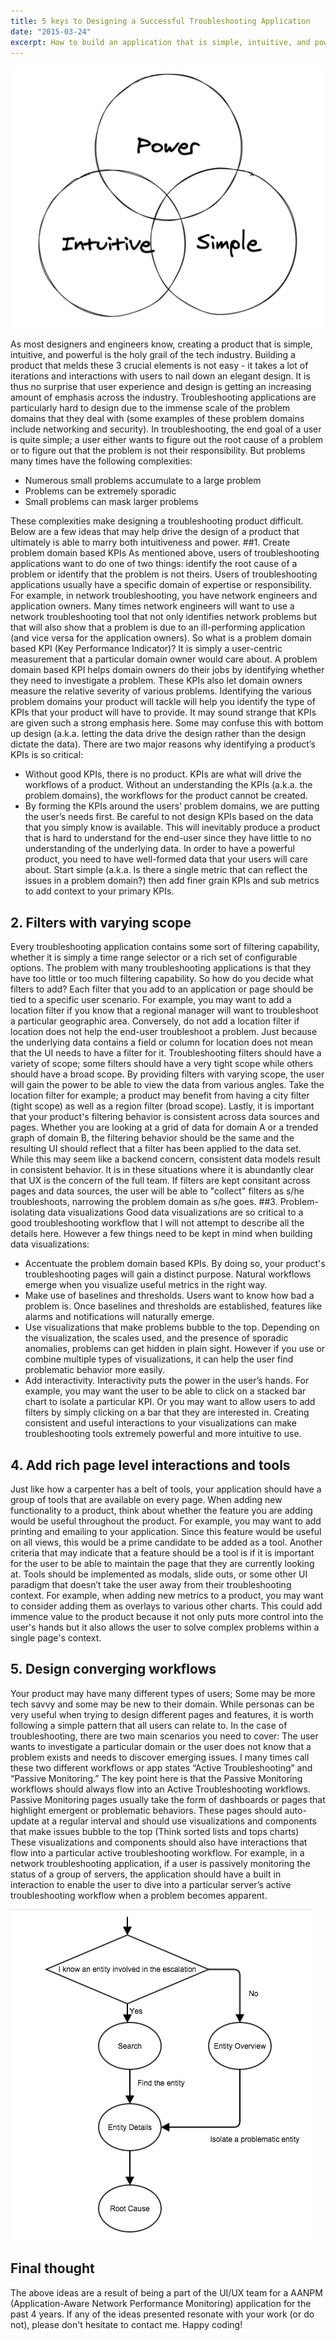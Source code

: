 ```yaml
---
title: 5 keys to Designing a Successful Troubleshooting Application
date: "2015-03-24"
excerpt: How to build an application that is simple, intuitive, and powerful
---
```


![Power Intuitive Simple](../assets/troubleshooting-workflow/PowerIntuitiveSimple.png)

As most designers and engineers know, creating a product that is simple, intuitive, and powerful is the holy grail of the tech industry. Building a product that melds these 3 crucial elements is not easy - it takes a lot of iterations and interactions with users to nail down an elegant design. It is thus no surprise that user experience and design is getting an increasing amount of emphasis across the industry.
Troubleshooting applications are particularly hard to design due to the immense scale of the problem domains that they deal with (some examples of these problem domains include networking and security). In troubleshooting, the end goal of a user is quite simple; a user either wants to figure out the root cause of a problem or to figure out that the problem is not their responsibility. But problems many times have the following complexities:

- Numerous small problems accumulate to a large problem
- Problems can be extremely sporadic
- Small problems can mask larger problems

These complexities make designing a troubleshooting product difficult. Below are a few ideas that may help drive the design of a product that ultimately is able to marry both intuitiveness and power.
##1. Create problem domain based KPIs
As mentioned above, users of troubleshooting applications want to do one of two things: identify the root cause of a problem or identify that the problem is not theirs. Users of troubleshooting applications usually have a specific domain of expertise or responsibility. For example, in network troubleshooting, you have network engineers and application owners. Many times network engineers will want to use a network troubleshooting tool that not only identifies network problems but that will also show that a problem is due to an ill-performing application (and vice versa for the application owners). So what is a problem domain based KPI (Key Performance Indicator)? It is simply a user-centric measurement that a particular domain owner would care about. A problem domain based KPI helps domain owners do their jobs by identifying whether they need to investigate a problem. These KPIs also let domain owners measure the relative severity of various problems. Identifying the various problem domains your product will tackle will help you identify the type of KPIs that your product will have to provide.
It may sound strange that KPIs are given such a strong emphasis here. Some may confuse this with bottom up design (a.k.a. letting the data drive the design rather than the design dictate the data). There are two major reasons why identifying a product’s KPIs is so critical:

- Without good KPIs, there is no product. KPIs are what will drive the workflows of a product. Without an understanding the KPIs (a.k.a. the problem domains), the workflows for the product cannot be created.
- By forming the KPIs around the users’ problem domains, we are putting the user’s needs first. Be careful to not design KPIs based on the data that you simply know is available. This will inevitably produce a product that is hard to understand for the end-user since they have little to no understanding of the underlying data.
  In order to have a powerful product, you need to have well-formed data that your users will care about. Start simple (a.k.a. Is there a single metric that can reflect the issues in a problem domain?) then add finer grain KPIs and sub metrics to add context to your primary KPIs.

## 2. Filters with varying scope

Every troubleshooting application contains some sort of filtering capability, whether it is simply a time range selector or a rich set of configurable options. The problem with many troubleshooting applications is that they have too little or too much filtering capability. So how do you decide what filters to add?
Each filter that you add to an application or page should be tied to a specific user scenario. For example, you may want to add a location filter if you know that a regional manager will want to troubleshoot a particular geographic area. Conversely, do not add a location filter if location does not help the end-user troubleshoot a problem. Just because the underlying data contains a field or column for location does not mean that the UI needs to have a filter for it.
Troubleshooting filters should have a variety of scope; some filters should have a very tight scope while others should have a broad scope. By providing filters with varying scope, the user will gain the power to be able to view the data from various angles. Take the location filter for example; a product may benefit from having a city filter (tight scope) as well as a region filter (broad scope).
Lastly, it is important that your product's filtering behavior is consistent across data sources and pages. Whether you are looking at a grid of data for domain A or a trended graph of domain B, the filtering behavior should be the same and the resulting UI should reflect that a filter has been applied to the data set. While this may seem like a backend concern, consistent data models result in consistent behavior. It is in these situations where it is abundantly clear that UX is the concern of the full team. If filters are kept consitant across pages and data sources, the user will be able to "collect" filters as s/he troubleshoots, narrowing the problem domain as s/he goes.
##3. Problem-isolating data visualizations
Good data visualizations are so critical to a good troubleshooting workflow that I will not attempt to describe all the details here. However a few things need to be kept in mind when building data visualizations:

- Accentuate the problem domain based KPIs. By doing so, your product's troubleshooting pages will gain a distinct purpose. Natural workflows emerge when you visualize useful metrics in the right way.
- Make use of baselines and thresholds. Users want to know how bad a problem is. Once baselines and thresholds are established, features like alarms and notifications will naturally emerge.
- Use visualizations that make problems bubble to the top. Depending on the visualization, the scales used, and the presence of sporadic anomalies, problems can get hidden in plain sight. However if you use or combine multiple types of visualizations, it can help the user find problematic behavior more easily.
- Add interactivity. Interactivity puts the power in the user’s hands. For example, you may want the user to be able to click on a stacked bar chart to isolate a particular KPI. Or you may want to allow users to add filters by simply clicking on a bar that they are interested in. Creating consistent and useful interactions to your visualizations can make troubleshooting tools extremely powerful and more intuitive to use.

## 4. Add rich page level interactions and tools

Just like how a carpenter has a belt of tools, your application should have a group of tools that are available on every page. When adding new functionality to a product, think about whether the feature you are adding would be useful throughout the product. For example, you may want to add printing and emailing to your application. Since this feature would be useful on all views, this would be a prime candidate to be added as a tool.
Another criteria that may indicate that a feature should be a tool is if it is important for the user to be able to maintain the page that they are currently looking at. Tools should be implemented as modals, slide outs, or some other UI paradigm that doesn’t take the user away from their troubleshooting context. For example, when adding new metrics to a product, you may want to consider adding them as overlays to various other charts. This could add immence value to the product because it not only puts more control into the user's hands but it also allows the user to solve complex problems within a single page's context.

## 5. Design converging workflows

Your product may have many different types of users; Some may be more tech savvy and some may be new to their domain. While personas can be very useful when trying to design different pages and features, it is worth following a simple pattern that all users can relate to. In the case of troubleshooting, there are two main scenarios you need to cover: The user wants to investigate a particular domain or the user does not know that a problem exists and needs to discover emerging issues. I many times call these two different workflows or app states “Active Troubleshooting” and “Passive Monitoring.” The key point here is that the Passive Monitoring workflows should always flow into an Active Troubleshooting workflows. Passive Monitoring pages usually take the form of dashboards or pages that highlight emergent or problematic behaviors. These pages should auto-update at a regular interval and should use visualizations and components that make issues bubble to the top (Think sorted lists and tops charts) These visualizations and components should also have interactions that flow into a particular active troubleshooting workflow. For example, in a network troubleshooting application, if a user is passively monitoring the status of a group of servers, the application should have a built in interaction to enable the user to dive into a particular server’s active troubleshooting workflow when a problem becomes apparent.

![Converging Workflows](../assets/troubleshooting-workflow/ConvergingWorkflows.png)

## Final thought

The above ideas are a result of being a part of the UI/UX team for a AANPM (Application-Aware Network Performance Monitoring) application for the past 4 years. If any of the ideas presented resonate with your work (or do not), please don't hesitate to contact me. Happy coding!
